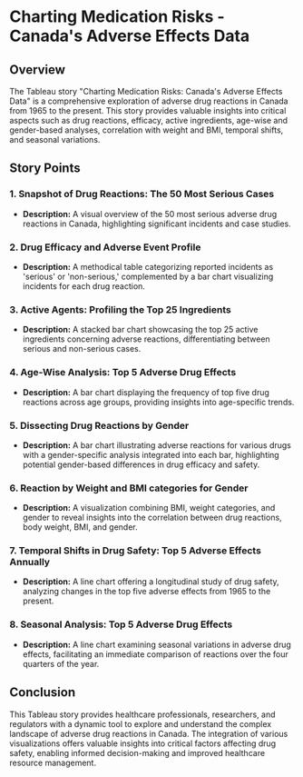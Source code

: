 # Charting Medication Risks - Canada's Adverse Effects Data

## Overview
The Tableau story "Charting Medication Risks: Canada's Adverse Effects Data" is a comprehensive exploration of adverse drug reactions in Canada from 1965 to the present. This story provides valuable insights into critical aspects such as drug reactions, efficacy, active ingredients, age-wise and gender-based analyses, correlation with weight and BMI, temporal shifts, and seasonal variations.

## Story Points

### 1. Snapshot of Drug Reactions: The 50 Most Serious Cases
- **Description:** A visual overview of the 50 most serious adverse drug reactions in Canada, highlighting significant incidents and case studies.

### 2. Drug Efficacy and Adverse Event Profile
- **Description:** A methodical table categorizing reported incidents as 'serious' or 'non-serious,' complemented by a bar chart visualizing incidents for each drug reaction.

### 3. Active Agents: Profiling the Top 25 Ingredients
- **Description:** A stacked bar chart showcasing the top 25 active ingredients concerning adverse reactions, differentiating between serious and non-serious cases.

### 4. Age-Wise Analysis: Top 5 Adverse Drug Effects
- **Description:** A bar chart displaying the frequency of top five drug reactions across age groups, providing insights into age-specific trends.

### 5. Dissecting Drug Reactions by Gender
- **Description:** A bar chart illustrating adverse reactions for various drugs with a gender-specific analysis integrated into each bar, highlighting potential gender-based differences in drug efficacy and safety.

### 6. Reaction by Weight and BMI categories for Gender
- **Description:** A visualization combining BMI, weight categories, and gender to reveal insights into the correlation between drug reactions, body weight, BMI, and gender.

### 7. Temporal Shifts in Drug Safety: Top 5 Adverse Effects Annually
- **Description:** A line chart offering a longitudinal study of drug safety, analyzing changes in the top five adverse effects from 1965 to the present.

### 8. Seasonal Analysis: Top 5 Adverse Drug Effects
- **Description:** A line chart examining seasonal variations in adverse drug effects, facilitating an immediate comparison of reactions over the four quarters of the year.

## Conclusion
This Tableau story provides healthcare professionals, researchers, and regulators with a dynamic tool to explore and understand the complex landscape of adverse drug reactions in Canada. The integration of various visualizations offers valuable insights into critical factors affecting drug safety, enabling informed decision-making and improved healthcare resource management.
